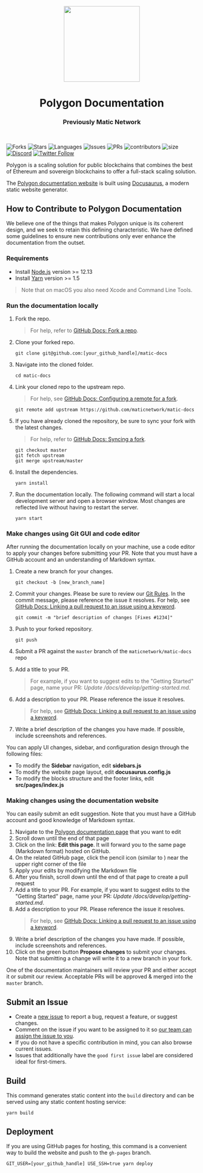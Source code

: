 <p align="center">
<img align="center" src="https://user-images.githubusercontent.com/25497083/156289024-df2c8970-2072-4439-813d-d38809e80eef.png" width="200">
</p>

<div align="Center">
<h1>Polygon Documentation</h1>
<h3> Previously Matic Network </h3>
</div>

<br>

![Forks](https://img.shields.io/github/forks/maticnetwork/matic-docs?style=social)
![Stars](https://img.shields.io/github/stars/maticnetwork/matic-docs?style=social)
![Languages](https://img.shields.io/github/languages/count/maticnetwork/matic-docs)
![Issues](https://img.shields.io/github/issues/maticnetwork/matic-docs)
![PRs](https://img.shields.io/github/issues-pr-raw/maticnetwork/matic-docs)
![contributors](https://img.shields.io/github/contributors-anon/maticnetwork/matic-docs)
![size](https://img.shields.io/github/languages/code-size/maticnetwork/matic-docs)
[![Discord](https://img.shields.io/discord/714888181740339261?color=1C1CE1&label=Polygon%20%7C%20Discord%20%F0%9F%91%8B%20&style=flat-square)](https://discord.gg/zdwkdvMNY2)
[![Twitter Follow](https://img.shields.io/twitter/follow/0xPolygon.svg?style=social)](https://twitter.com/0xPolygon)

Polygon is a scaling solution for public blockchains that combines the best of Ethereum and sovereign blockchains 
to offer a full-stack scaling solution.

The [Polygon documentation website](https://docs.polygon.technology/) is built using [Docusaurus](https://docusaurus.io/), 
a modern static website generator.

## How to Contribute to Polygon Documentation

We believe one of the things that makes Polygon unique is its coherent design, and we seek to retain this defining 
characteristic. We have defined some guidelines to ensure new contributions only ever enhance the 
documentation from the outset.

### Requirements

* Install [Node.js](https://nodejs.org/en/download/) version >= 12.13
* Install [Yarn](https://yarnpkg.com/getting-started/install) version >= 1.5  

> Note that on macOS you also need Xcode and Command Line Tools.

### Run the documentation locally

1. Fork the repo. 
   > For help, refer to [GitHub Docs: Fork a repo](https://help.github.com/en/articles/fork-a-repo).
   
2. Clone your forked repo.
   
    ```
    git clone git@github.com:[your_github_handle]/matic-docs
    ```

3. Navigate into the cloned folder.
   
    ```
    cd matic-docs
    ```

4. Link your cloned repo to the upstream repo.
   > For help, see [GitHub Docs: Configuring a remote for a fork](https://docs.github.com/en/github/collaborating-with-issues-and-pull-requests/configuring-a-remote-for-a-fork).
   
    ```
    git remote add upstream https://github.com/maticnetwork/matic-docs
    ```

5. If you have already cloned the repository, be sure to sync your fork with the latest changes. 
   > For help, refer to [GitHub Docs: Syncing a fork](https://docs.github.com/en/github/collaborating-with-issues-and-pull-requests/syncing-a-fork).

    ```
    git checkout master
    git fetch upstream
    git merge upstream/master
    ```

6. Install the dependencies.
   
    ```
    yarn install
    ```

7. Run the documentation locally. 
   The following command will start a local development server and open a browser window. 
   Most changes are reflected live without having to restart the server.

    ```
    yarn start
    ```

### Make changes using Git GUI and code editor

After running the documentation locally on your machine, use a code editor to apply your changes before submitting 
your PR. Note that you must have a GitHub account and an understanding of Markdown syntax.

1. Create a new branch for your changes.
   
    ```
    git checkout -b [new_branch_name]
    ```

2. Commit your changes. Please be sure to review our [Git Rules](https://docs.polygon.technology/docs/contribute/orientation#git-rules). 
   In the commit message, please reference the issue it resolves. 
   For help, see [GitHub Docs: Linking a pull request to an issue using a keyword](https://docs.github.com/en/free-pro-team@latest/github/managing-your-work-on-github/linking-a-pull-request-to-an-issue#linking-a-pull-request-to-an-issue-using-a-keyword).

    ```
    git commit -m "brief description of changes [Fixes #1234]"
    ```

3. Push to your forked repository.
   
    ```
    git push
    ```

4. Submit a PR against the `master` branch of the `maticnetwork/matic-docs` repo
   
5. Add a title to your PR. 
   > For example, if you want to suggest edits to the "Getting Started" page, name your PR: *Update /docs/develop/getting-started.md*.
   
6. Add a description to your PR. Please reference the issue it resolves. 
   > For help, see [GitHub Docs: Linking a pull request to an issue using a keyword](https://docs.github.com/en/free-pro-team@latest/github/managing-your-work-on-github/linking-a-pull-request-to-an-issue#linking-a-pull-request-to-an-issue-using-a-keyword).
   
7. Write a brief description of the changes you have made. If possible, include screenshots and references.

You can apply UI changes, sidebar, and configuration design through the following files:

- To modify the **Sidebar** navigation, edit **sidebars.js**
- To modify the website page layout, edit **docusaurus.config.js**
- To modify the blocks structure and the footer links, edit **src/pages/index.js**

### Making changes using the documentation website

You can easily submit an edit suggestion. Note that you must have a GitHub account and good knowledge of Markdown syntax.

1. Navigate to the [Polygon documentation page](https://docs.polygon.technology/docs/develop/getting-started/) 
   that you want to edit
2. Scroll down until the end of that page
3. Click on the link: **Edit this page**. It will forward you to the same page (Markdown format) hosted on GitHub.
4. On the related GitHub page, click the pencil icon (similar to  ) near the upper right corner of the file
5. Apply your edits by modifying the Markdown file
6. After you finish, scroll down until the end of that page to create a pull request 
7. Add a title to your PR. For example, if you want to suggest edits to the "Getting Started" page, name your PR: 
   *Update /docs/develop/getting-started.md*.
8. Add a description to your PR. Please reference the issue it resolves. 
   > For help, see [GitHub Docs: Linking a pull request to an issue using a keyword](https://docs.github.com/en/free-pro-team@latest/github/managing-your-work-on-github/linking-a-pull-request-to-an-issue#linking-a-pull-request-to-an-issue-using-a-keyword).
9.  Write a brief description of the changes you have made. If possible, include screenshots and references.
10. Click on the green button **Propose changes** to submit your changes. Note that submitting a change will write 
    it to a new branch in your fork.

One of the documentation maintainers will review your PR and either accept it or submit our review. 
Acceptable PRs will be approved & merged into the `master` branch.

## Submit an Issue

- Create a [new issue](https://github.com/maticnetwork/matic-docs/issues/new/choose) to report a bug, request a feature, 
  or suggest changes.
- Comment on the issue if you want to be assigned to it so [our team can assign the issue to you](https://github.blog/2019-06-25-assign-issues-to-issue-commenters/).
- If you do not have a specific contribution in mind, you can also browse current issues.
- Issues that additionally have the `good first issue` label are considered ideal for first-timers.

## Build

This command generates static content into the `build` directory and can be served using any static content hosting 
service:

```
yarn build
```

## Deployment

If you are using GitHub pages for hosting, this command is a convenient way to build the website and push to the 
`gh-pages` branch.

```
GIT_USER=[your_github_handle] USE_SSH=true yarn deploy
```
